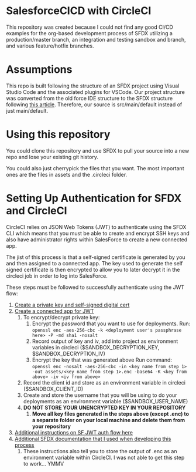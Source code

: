 # SalesforceCICD with CircleCI
This repository was created because I could not find any good CI/CD examples for the org-based development process of SFDX utilizing a production/master branch, an integration and testing sandbox and branch, and various feature/hotfix branches. 

# Assumptions
This repo is built following the structure of an SFDX project using Visual Studio Code and the associated plugins for VSCode. Our project structure was converted from the old force IDE structure to the SFDX structure following [this article](https://forcedotcom.github.io/salesforcedx-vscode/articles/getting-started/migrate-from-forcecom-ide). Therefore, our source is src/main/default instead of just main/default. 

# Using this repository
You could clone this repository and use SFDX to pull your source into a new repo and lose your existing git history.

You could also just cherrypick the files that you want. The most important ones are the files in assets and the .circleci folder. 

# Setting Up Authentication for SFDX and CircleCI
CircleCI relies on JSON Web Tokens (JWT) to authenticate using the SFDX CLI which means that you must be able to create and encrypt SSH keys and also have administrator rights within SalesForce to create a new connected app.

The jist of this process is that a self-signed certificate is generated by you and then assigned to a connected app. The key used to generate the self signed certificate is then encrypted to allow you to later decrypt it in the circleci job in order to log into SalesForce.

These steps must be followed to successfully authenticate using the JWT flow: 
1. [Create a private key and self-signed digital cert]( https://developer.salesforce.com/docs/atlas.en-us.sfdx_dev.meta/sfdx_dev/sfdx_dev_auth_key_and_cert.htm)
1.  [Create a connected app for JWT](https://developer.salesforce.com/docs/atlas.en-us.sfdx_dev.meta/sfdx_dev/sfdx_dev_auth_connected_app.htm)
	1.  To encrypt/decrypt private key:
		1.  Encrypt the password that you want to use for deployments. Run:
			 `openssl enc -aes-256-cbc -k <deployment user's passphrase here> -P -md sha1 -nosalt`
		1.  Record output of key and iv, add into project as environment variables in circleci ($SANDBOX_DECRYPTION_KEY, $SANDBOX_DECRYPTION_IV)
		1. Encrypt the key that was generated above  Run command:
			`openssl enc -nosalt -aes-256-cbc -in <key name from step 1> -out assets/<key name from step 1>.enc -base64 -K <key from above> -iv <iv from above>`
	1. Record the client id and store as an environment variable in circleci ($SANDBOX_CLIENT_ID)
	1. Create and store the username that you will be using to do your deployments as an environment variable ($SANDBOX_USER_NAME)
	1. **DO NOT STORE YOUR UNENCRYPTED KEY IN YOUR REPOSITORY**
		1. **Move all key files generated in the steps above (except <keyname>.enc) to a separate folder on your local machine and delete them from your repository**
1.  [Additional instructions on SF JWT auth flow here]( https://developer.salesforce.com/docs/atlas.en-us.sfdx_dev.meta/sfdx_dev/sfdx_dev_auth_jwt_flow.htm)
1. [Additional SFDX documentation that I used when developing this process](https://github.com/forcedotcom/sfdx-circleci)
	1. These instructions also tell you to store the output of <key name>.enc as an environment variable within CircleCI. I was not able to get this step to work... YMMV